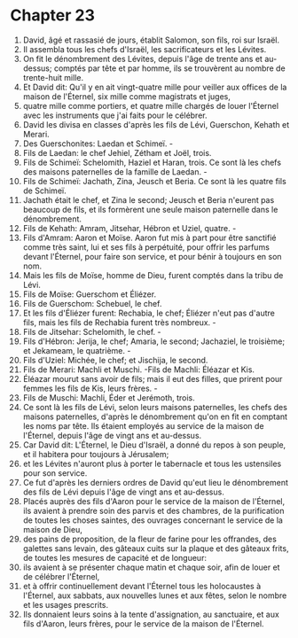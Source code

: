 # Chapter 23

1. David, âgé et rassasié de jours, établit Salomon, son fils, roi sur Israël.
2. Il assembla tous les chefs d'Israël, les sacrificateurs et les Lévites.
3. On fit le dénombrement des Lévites, depuis l'âge de trente ans et au-dessus; comptés par tête et par homme, ils se trouvèrent au nombre de trente-huit mille.
4. Et David dit: Qu'il y en ait vingt-quatre mille pour veiller aux offices de la maison de l'Éternel, six mille comme magistrats et juges,
5. quatre mille comme portiers, et quatre mille chargés de louer l'Éternel avec les instruments que j'ai faits pour le célébrer.
6. David les divisa en classes d'après les fils de Lévi, Guerschon, Kehath et Merari.
7. Des Guerschonites: Laedan et Schimeï. -
8. Fils de Laedan: le chef Jehiel, Zétham et Joël, trois.
9. Fils de Schimeï: Schelomith, Haziel et Haran, trois. Ce sont là les chefs des maisons paternelles de la famille de Laedan. -
10. Fils de Schimeï: Jachath, Zina, Jeusch et Beria. Ce sont là les quatre fils de Schimeï.
11. Jachath était le chef, et Zina le second; Jeusch et Beria n'eurent pas beaucoup de fils, et ils formèrent une seule maison paternelle dans le dénombrement.
12. Fils de Kehath: Amram, Jitsehar, Hébron et Uziel, quatre. -
13. Fils d'Amram: Aaron et Moïse. Aaron fut mis à part pour être sanctifié comme très saint, lui et ses fils à perpétuité, pour offrir les parfums devant l'Éternel, pour faire son service, et pour bénir à toujours en son nom.
14. Mais les fils de Moïse, homme de Dieu, furent comptés dans la tribu de Lévi.
15. Fils de Moïse: Guerschom et Éliézer.
16. Fils de Guerschom: Schebuel, le chef.
17. Et les fils d'Éliézer furent: Rechabia, le chef; Éliézer n'eut pas d'autre fils, mais les fils de Rechabia furent très nombreux. -
18. Fils de Jitsehar: Schelomith, le chef. -
19. Fils d'Hébron: Jerija, le chef; Amaria, le second; Jachaziel, le troisième; et Jekameam, le quatrième. -
20. Fils d'Uziel: Michée, le chef; et Jischija, le second.
21. Fils de Merari: Machli et Muschi. -Fils de Machli: Éléazar et Kis.
22. Éléazar mourut sans avoir de fils; mais il eut des filles, que prirent pour femmes les fils de Kis, leurs frères. -
23. Fils de Muschi: Machli, Éder et Jerémoth, trois.
24. Ce sont là les fils de Lévi, selon leurs maisons paternelles, les chefs des maisons paternelles, d'après le dénombrement qu'on en fit en comptant les noms par tête. Ils étaient employés au service de la maison de l'Éternel, depuis l'âge de vingt ans et au-dessus.
25. Car David dit: L'Éternel, le Dieu d'Israël, a donné du repos à son peuple, et il habitera pour toujours à Jérusalem;
26. et les Lévites n'auront plus à porter le tabernacle et tous les ustensiles pour son service.
27. Ce fut d'après les derniers ordres de David qu'eut lieu le dénombrement des fils de Lévi depuis l'âge de vingt ans et au-dessus.
28. Placés auprès des fils d'Aaron pour le service de la maison de l'Éternel, ils avaient à prendre soin des parvis et des chambres, de la purification de toutes les choses saintes, des ouvrages concernant le service de la maison de Dieu,
29. des pains de proposition, de la fleur de farine pour les offrandes, des galettes sans levain, des gâteaux cuits sur la plaque et des gâteaux frits, de toutes les mesures de capacité et de longueur:
30. ils avaient à se présenter chaque matin et chaque soir, afin de louer et de célébrer l'Éternel,
31. et à offrir continuellement devant l'Éternel tous les holocaustes à l'Éternel, aux sabbats, aux nouvelles lunes et aux fêtes, selon le nombre et les usages prescrits.
32. Ils donnaient leurs soins à la tente d'assignation, au sanctuaire, et aux fils d'Aaron, leurs frères, pour le service de la maison de l'Éternel.

